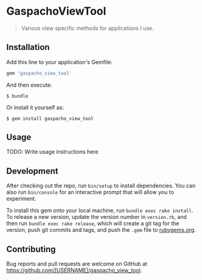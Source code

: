 # GaspachoViewTool

> Various view specific methods for applications I use.

## Installation

Add this line to your application's Gemfile:

```ruby
gem 'gaspacho_view_tool'
```

And then execute:

    $ bundle

Or install it yourself as:

    $ gem install gaspacho_view_tool

## Usage

TODO: Write usage instructions here

## Development

After checking out the repo, run `bin/setup` to install dependencies. You can also run `bin/console` for an interactive prompt that will allow you to experiment.

To install this gem onto your local machine, run `bundle exec rake install`. To release a new version, update the version number in `version.rb`, and then run `bundle exec rake release`, which will create a git tag for the version, push git commits and tags, and push the `.gem` file to [rubygems.org](https://rubygems.org).

## Contributing

Bug reports and pull requests are welcome on GitHub at https://github.com/[USERNAME]/gaspacho_view_tool.
